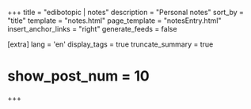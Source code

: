 +++
title = "edibotopic | notes"
description = "Personal notes"
sort_by = "title"
template = "notes.html"
page_template = "notesEntry.html"
insert_anchor_links = "right"
generate_feeds = false

[extra]
lang = 'en'
display_tags = true
truncate_summary = true
# show_post_num = 10
+++
